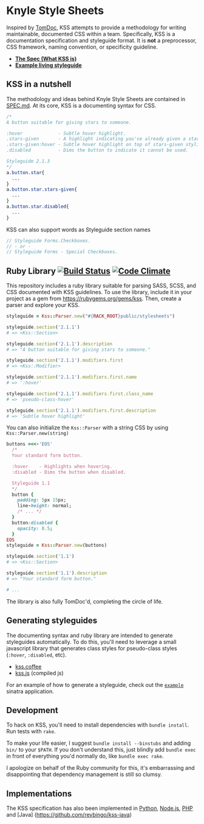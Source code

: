 # Knyle Style Sheets

Inspired by [TomDoc](http://tomdoc.org), KSS attempts to provide a methodology for writing maintainable, documented CSS within a team. Specifically, KSS is a documentation specification and styleguide format. It is **not** a preprocessor, CSS framework, naming convention, or specificity guideline.

* **[The Spec (What KSS is)](https://github.com/kneath/kss/blob/master/SPEC.md)**
* **[Example living styleguide](https://github.com/kneath/kss/tree/master/example)**

## KSS in a nutshell

The methodology and ideas behind Knyle Style Sheets are contained in [SPEC.md](https://github.com/kneath/kss/blob/master/SPEC.md). At its core, KSS is a documenting syntax for CSS.

```css
/*
A button suitable for giving stars to someone.

:hover             - Subtle hover highlight.
.stars-given       - A highlight indicating you've already given a star.
.stars-given:hover - Subtle hover highlight on top of stars-given styling.
.disabled          - Dims the button to indicate it cannot be used.

Styleguide 2.1.3
*/
a.button.star{
  ...
}
a.button.star.stars-given{
  ...
}
a.button.star.disabled{
  ...
}
```

KSS can also support words as Styleguide section names
```scss
// Styleguide Forms.Checkboxes.
// - or -
// Styleguide Forms - Special Checkboxes.
```

## Ruby Library [![Build Status](https://travis-ci.org/kneath/kss.png)](https://travis-ci.org/kneath/kss) [![Code Climate](https://codeclimate.com/github/kneath/kss.png)](https://codeclimate.com/github/kneath/kss)

This repository includes a ruby library suitable for parsing SASS, SCSS, and CSS documented with KSS guidelines. To use the library, include it in your project as a gem from <https://rubygems.org/gems/kss>. Then, create a parser and explore your KSS.

```ruby
styleguide = Kss::Parser.new("#{RACK_ROOT}public/stylesheets")

styleguide.section('2.1.1')
# => <Kss::Section>

styleguide.section('2.1.1').description
# => "A button suitable for giving stars to someone."

styleguide.section('2.1.1').modifiers.first
# => <Kss::Modifier>

styleguide.section('2.1.1').modifiers.first.name
# => ':hover'

styleguide.section('2.1.1').modifiers.first.class_name
# => 'pseudo-class-hover'

styleguide.section('2.1.1').modifiers.first.description
# => 'Subtle hover highlight'
```

You can also initialize the `Kss::Parser` with a string CSS by using `Kss::Parser.new(string)`

```ruby
buttons =<<-'EOS'
  /*
  Your standard form button.

  :hover    - Highlights when hovering.
  :disabled - Dims the button when disabled.

  Styleguide 1.1
  */
  button {
    padding: 5px 15px;
    line-height: normal;
    /* ... */
  }
  button:disabled {
    opacity: 0.5;
  }
EOS
styleguide = Kss::Parser.new(buttons)

styleguide.section('1.1')
# => <Kss::Section>

styleguide.section('1.1').description
# => "Your standard form button."

# ...
```

The library is also fully TomDoc'd, completing the circle of life.

## Generating styleguides

The documenting syntax and ruby library are intended to generate styleguides automatically. To do this, you'll need to leverage a small javascript library that generates class styles for pseudo-class styles (`:hover`, `:disabled`, etc).

* [kss.coffee](https://github.com/kneath/kss/blob/master/lib/kss.coffee)
* [kss.js](https://github.com/kneath/kss/blob/master/example/public/javascripts/kss.js) (compiled js)

For an example of how to generate a styleguide, check out the [`example`](https://github.com/kneath/kss/tree/master/example) sinatra application.

## Development

To hack on KSS, you'll need to install dependencies with `bundle install`. Run tests with `rake`.

To make your life easier, I suggest `bundle install --binstubs` and adding `bin/` to your `$PATH`. If you don't understand this, just blindly add `bundle exec` in front of everything you'd normally do, like `bundle exec rake`.

I apologize on behalf of the Ruby community for this, it's embarrassing and disappointing that dependency management is still so clumsy.

## Implementations

The KSS specification has also been implemented in [Python](https://github.com/seanbrant/pykss), [Node.js](https://github.com/kss-node/kss-node), [PHP](https://github.com/scaninc/kss-php) and [Java] (https://github.com/revbingo/kss-java)

